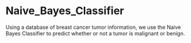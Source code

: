 # Naive_Bayes_Classifier
Using a database of breast cancer tumor information, we use the Naive Bayes Classifier to predict whether or not a tumor is malignant or benign.
